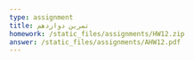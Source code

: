 ```yaml
---
type: assignment
title: تمرین دوازدهم
homework: /static_files/assignments/HW12.zip
answer: /static_files/assignments/AHW12.pdf
---
```

